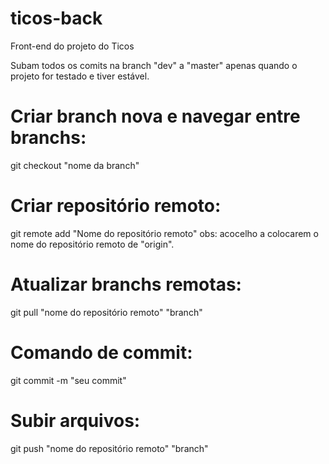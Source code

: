 # ticos-back
Front-end do projeto do Ticos

Subam todos os comits na branch "dev" a "master" apenas quando o projeto for testado e tiver estável.

# Criar branch nova e navegar entre branchs:
git checkout "nome da branch"

# Criar repositório remoto:
git remote add "Nome do repositório remoto" 
obs: acocelho a colocarem o nome do repositório remoto de "origin".

# Atualizar branchs remotas:
git pull "nome do repositório remoto" "branch"

# Comando de commit:
git commit -m "seu commit"

# Subir arquivos:
git push "nome do repositório remoto" "branch"
